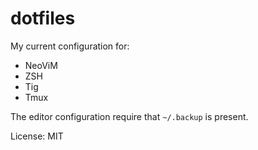 # dotfiles

My current configuration for:

* NeoViM
* ZSH
* Tig
* Tmux

The editor configuration require that `~/.backup` is present.

License: MIT
